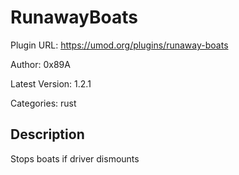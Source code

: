 # RunawayBoats

Plugin URL: https://umod.org/plugins/runaway-boats

Author: 0x89A

Latest Version: 1.2.1

Categories: rust

## Description

Stops boats if driver dismounts
